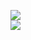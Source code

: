 [![](https://img.shields.io/badge/Made%20With-Github%20Spray-lightgrey.svg?style=for-the-badge&logo=github)](https://github.com/Annihil/github-spray#16982)  
[![](https://i.imgur.com/2DrTn0Z.gif)](https://github.com/Annihil/github-spray)